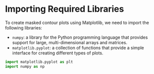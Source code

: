 # Importing Required Libraries

To create masked contour plots using Matplotlib, we need to import the following libraries:

- `numpy`: a library for the Python programming language that provides support for large, multi-dimensional arrays and matrices.
- `matplotlib.pyplot`: a collection of functions that provide a simple interface for creating different types of plots.

```python
import matplotlib.pyplot as plt
import numpy as np
```
